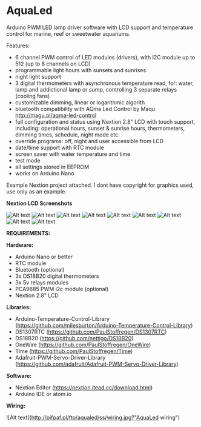 # AquaLed

Arduino PWM LED lamp driver software with LCD support and temperature control for marine, reef or sweetwater aquariums.

Features:
- 6 channel PWM control of LED modules (drivers), with I2C module up to 512 (up to 8 channels on LCD)
- programmable light hours with sunsets and sunrises
- night light support
- 3 digital thermometers with asynchronous temperature read, for: water, lamp and addictional lamp or sump, controlling 3 separate  relays (cooling fans)
- customizable dimming, linear or logarithmic algorith
- bluetooth compatibility with AQma Led Control by Maqu http://magu.pl/aqma-led-control
- full configuration and status using Nextion 2.8" LCD with touch support, including: operational hours, sunset & sunrise hours, thermometers, dimming times, schedule, night mode etc.
- override programs: off, night and user accessible from LCD
- date/time support with RTC module
- screen saver with water temperature and time
- test mode
- all settings stored in EEPROM
- works on Arduino Nano

Example Nextion project attached. I dont have copyright for graphics used, use only as an example.

**Nextion LCD Screenshots**
 
![Alt text](http://pifpaf.pl/ftp/aqualed/ssen/0.jpg "AquaLed")
![Alt text](http://pifpaf.pl/ftp/aqualed/ssen/1.jpg "AquaLed")
![Alt text](http://pifpaf.pl/ftp/aqualed/ssen/2.jpg "AquaLed")
![Alt text](http://pifpaf.pl/ftp/aqualed/ssen/9.jpg "AquaLed")
![Alt text](http://pifpaf.pl/ftp/aqualed/ssen/3.jpg "AquaLed")
![Alt text](http://pifpaf.pl/ftp/aqualed/ssen/4.jpg "AquaLed")
![Alt text](http://pifpaf.pl/ftp/aqualed/ssen/5.jpg "AquaLed")
![Alt text](http://pifpaf.pl/ftp/aqualed/ssen/6.jpg "AquaLed")
![Alt text](http://pifpaf.pl/ftp/aqualed/ssen/7.jpg "AquaLed")

**REQUIREMENTS:**

**Hardware:**
- Arduino Nano or better
- RTC module 
- Bluetooth (optional)
- 3x DS18B20 digital thermometers 
- 3x 5v relays modules
- PCA9685 PWM i2c module (optional)
- Nextion 2.8" LCD

**Libraries:**
- Arduino-Temperature-Control-Library (https://github.com/milesburton/Arduino-Temperature-Control-Library) 
- DS1307RTC (https://github.com/PaulStoffregen/DS1307RTC)
- DS18B20 (https://github.com/nettigo/DS18B20)
- OneWire (https://github.com/PaulStoffregen/OneWire)
- Time (https://github.com/PaulStoffregen/Time)
- Adafruit-PWM-Servo-Driver-Library (https://github.com/adafruit/Adafruit-PWM-Servo-Driver-Library)

**Software:**
- Nextion Editor (https://nextion.itead.cc/download.html)
- Arduino IDE or atom.io
 
**Wiring:**

![Alt text](http://pifpaf.pl/ftp/aqualed/ss/wiring.jpg?"AquaLed wiring")


